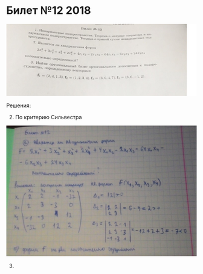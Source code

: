 # Билет №12 2018

![](image28-31d0ac8c-f328-44bf-a437-f85deeb16d52.png)

Решения:

2. По критерию Сильвестра

![](Untitled-ba8e0559-6d30-4c13-be03-95f311bf5559.png)

3.